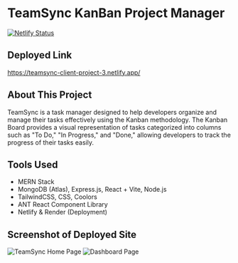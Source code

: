 # TeamSync KanBan Project Manager

[![Netlify Status](https://api.netlify.com/api/v1/badges/3037f882-5b56-4699-93fd-6ccdcb7a394c/deploy-status)](https://app.netlify.com/sites/teamsync-client-project-3/deploys)
## Deployed Link
https://teamsync-client-project-3.netlify.app/

## About This Project
TeamSync is a task manager designed to help developers organize and manage their tasks effectively using the Kanban methodology. The Kanban Board provides a visual representation of tasks categorized into columns such as "To Do," "In Progress," and "Done," allowing developers to track the progress of their tasks easily.


## Tools Used
- MERN Stack
- MongoDB (Atlas), Express.js, React + Vite, Node.js
- TailwindCSS, CSS, Coolors
- ANT React Component Library
- Netlify & Render (Deployment)

## Screenshot of Deployed Site
![TeamSync Home Page](<client/src/assets/Screenshot 2024-02-15 at 9.00.51 AM.png>)
![Dashboard Page](<client/src/assets/Screenshot 2024-02-15 at 9.02.01 AM.png>)